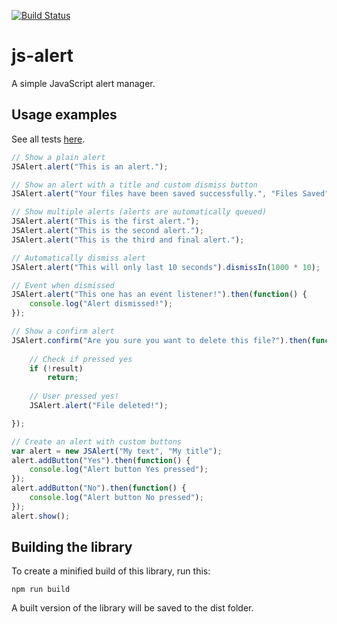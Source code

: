 [![Build Status](https://travis-ci.org/jjv360/js-alert.svg?branch=master)](https://travis-ci.org/jjv360/js-alert)

# js-alert
A simple JavaScript alert manager.


## Usage examples

See all tests [here](https://rawgit.com/jjv360/js-alert/master/tests.html).

``` javascript
// Show a plain alert
JSAlert.alert("This is an alert.");
```

``` javascript
// Show an alert with a title and custom dismiss button
JSAlert.alert("Your files have been saved successfully.", "Files Saved", "Got it");
```

``` javascript
// Show multiple alerts (alerts are automatically queued)
JSAlert.alert("This is the first alert.");
JSAlert.alert("This is the second alert.");
JSAlert.alert("This is the third and final alert.");
```

``` javascript
// Automatically dismiss alert
JSAlert.alert("This will only last 10 seconds").dismissIn(1000 * 10);
```

``` javascript
// Event when dismissed
JSAlert.alert("This one has an event listener!").then(function() {
	console.log("Alert dismissed!");
});
```

``` javascript
// Show a confirm alert
JSAlert.confirm("Are you sure you want to delete this file?").then(function(result) {
	
	// Check if pressed yes
	if (!result)
		return;
	
	// User pressed yes!
	JSAlert.alert("File deleted!");

});
```

``` javascript
// Create an alert with custom buttons
var alert = new JSAlert("My text", "My title");
alert.addButton("Yes").then(function() {
	console.log("Alert button Yes pressed");
});
alert.addButton("No").then(function() {
	console.log("Alert button No pressed");
});
alert.show();
```


## Building the library

To create a minified build of this library, run this:

```
npm run build
```

A built version of the library will be saved to the dist folder.